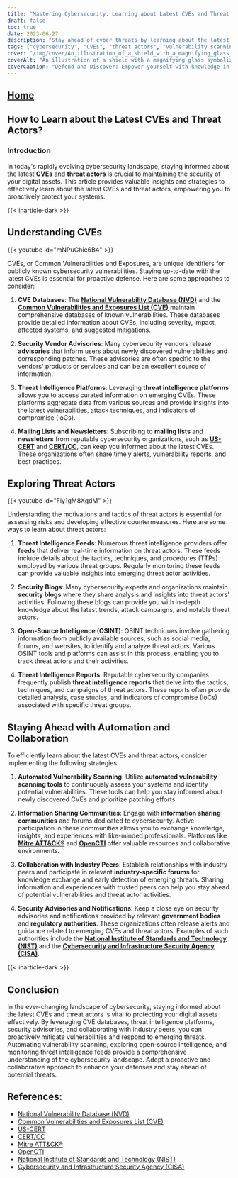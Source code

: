 ```yaml
---
title: "Mastering Cybersecurity: Learning about Latest CVEs and Threat Actors"
draft: false
toc: true
date: 2023-06-27
description: "Stay ahead of cyber threats by learning about the latest CVEs and threat actors through effective strategies and resources."
tags: ["cybersecurity", "CVEs", "threat actors", "vulnerability scanning", "threat intelligence", "information sharing", "industry collaboration", "security advisories", "NVD", "CVE", "US-CERT", "CERT", "Mitre ATT&CK®", "OpenCTI", "NIST", "CISA", "cybersecurity vulnerabilities", "emerging threats", "proactive defense", "automated vulnerability scanning", "open-source intelligence", "real-time threat intelligence", "tactics and techniques of threat actors", "OSINT techniques", "CVE databases", "security vendor advisories", "security blogs", "threat intelligence feeds", "information sharing communities", "government regulations"]
cover: "/img/cover/An_illustration_of_a_shield_with_a_magnifying_glass_symboli.png"
coverAlt: "An illustration of a shield with a magnifying glass symbolizing cybersecurity."
coverCaption: "Defend and Discover: Empower yourself with knowledge in the cybersecurity realm."
---
```


## [Home](/cyber-security-career-playbook-start/)

## How to Learn about the Latest CVEs and Threat Actors?

### Introduction

In today's rapidly evolving cybersecurity landscape, staying informed about the latest **CVEs** and **threat actors** is crucial to maintaining the security of your digital assets. This article provides valuable insights and strategies to effectively learn about the latest CVEs and threat actors, empowering you to proactively protect your systems.

{{< inarticle-dark >}}
## Understanding CVEs

{{< youtube id="mNPuGhie6B4" >}}

CVEs, or Common Vulnerabilities and Exposures, are unique identifiers for publicly known cybersecurity vulnerabilities. Staying up-to-date with the latest CVEs is essential for proactive defense. Here are some approaches to consider:

1. **CVE Databases**: The [**National Vulnerability Database (NVD)**](https://nvd.nist.gov) and the [**Common Vulnerabilities and Exposures List (CVE)**](https://cve.mitre.org) maintain comprehensive databases of known vulnerabilities. These databases provide detailed information about CVEs, including severity, impact, affected systems, and suggested mitigations.

2. **Security Vendor Advisories**: Many cybersecurity vendors release **advisories** that inform users about newly discovered vulnerabilities and corresponding patches. These advisories are often specific to the vendors' products or services and can be an excellent source of information.

3. **Threat Intelligence Platforms**: Leveraging **threat intelligence platforms** allows you to access curated information on emerging CVEs. These platforms aggregate data from various sources and provide insights into the latest vulnerabilities, attack techniques, and indicators of compromise (IoCs).

4. **Mailing Lists and Newsletters**: Subscribing to **mailing lists** and **newsletters** from reputable cybersecurity organizations, such as [**US-CERT**](https://www.us-cert.gov) and [**CERT/CC**](https://www.cert.org), can keep you informed about the latest CVEs. These organizations often share timely alerts, vulnerability reports, and best practices.

## Exploring Threat Actors

{{< youtube id="Fiy1gM8XgdM" >}}

Understanding the motivations and tactics of threat actors is essential for assessing risks and developing effective countermeasures. Here are some ways to learn about threat actors:

1. **Threat Intelligence Feeds**: Numerous threat intelligence providers offer **feeds** that deliver real-time information on threat actors. These feeds include details about the tactics, techniques, and procedures (TTPs) employed by various threat groups. Regularly monitoring these feeds can provide valuable insights into emerging threat actor activities.

2. **Security Blogs**: Many cybersecurity experts and organizations maintain **security blogs** where they share analysis and insights into threat actors' activities. Following these blogs can provide you with in-depth knowledge about the latest trends, attack campaigns, and notable threat actors.

3. **Open-Source Intelligence (OSINT)**: OSINT techniques involve gathering information from publicly available sources, such as social media, forums, and websites, to identify and analyze threat actors. Various OSINT tools and platforms can assist in this process, enabling you to track threat actors and their activities.

4. **Threat Intelligence Reports**: Reputable cybersecurity companies frequently publish **threat intelligence reports** that delve into the tactics, techniques, and campaigns of threat actors. These reports often provide detailed analysis, case studies, and indicators of compromise (IoCs) associated with specific threat groups.

## Staying Ahead with Automation and Collaboration

To efficiently learn about the latest CVEs and threat actors, consider implementing the following strategies:

1. **Automated Vulnerability Scanning**: Utilize **automated vulnerability scanning tools** to continuously assess your systems and identify potential vulnerabilities. These tools can help you stay informed about newly discovered CVEs and prioritize patching efforts.

2. **Information Sharing Communities**: Engage with **information sharing communities** and forums dedicated to cybersecurity. Active participation in these communities allows you to exchange knowledge, insights, and experiences with like-minded professionals. Platforms like [**Mitre ATT&CK®**](https://attack.mitre.org/) and [**OpenCTI**](https://www.opencti.io/) offer valuable resources and collaborative environments.

3. **Collaboration with Industry Peers**: Establish relationships with industry peers and participate in relevant **industry-specific forums** for knowledge exchange and early detection of emerging threats. Sharing information and experiences with trusted peers can help you stay ahead of potential vulnerabilities and threat actor activities.

4. **Security Advisories and Notifications**: Keep a close eye on security advisories and notifications provided by relevant **government bodies** and **regulatory authorities**. These organizations often release alerts and guidance related to emerging CVEs and threat actors. Examples of such authorities include the [**National Institute of Standards and Technology (NIST)**](https://www.nist.gov) and the [**Cybersecurity and Infrastructure Security Agency (CISA)**](https://www.cisa.gov).

{{< inarticle-dark >}}
## Conclusion

In the ever-changing landscape of cybersecurity, staying informed about the latest CVEs and threat actors is vital to protecting your digital assets effectively. By leveraging CVE databases, threat intelligence platforms, security advisories, and collaborating with industry peers, you can proactively mitigate vulnerabilities and respond to emerging threats. Automating vulnerability scanning, exploring open-source intelligence, and monitoring threat intelligence feeds provide a comprehensive understanding of the cybersecurity landscape. Adopt a proactive and collaborative approach to enhance your defenses and stay ahead of potential threats.

## References:

- [National Vulnerability Database (NVD)](https://nvd.nist.gov)
- [Common Vulnerabilities and Exposures List (CVE)](https://cve.mitre.org)
- [US-CERT](https://www.us-cert.gov)
- [CERT/CC](https://www.cert.org)
- [Mitre ATT&CK®](https://attack.mitre.org/)
- [OpenCTI](https://www.opencti.io/)
- [National Institute of Standards and Technology (NIST)](https://www.nist.gov)
- [Cybersecurity and Infrastructure Security Agency (CISA)](https://www.cisa.gov)
